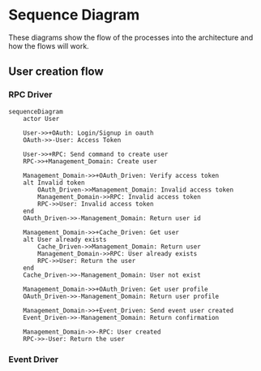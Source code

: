 # Sequence Diagram

These diagrams show the flow of the processes into the architecture and how the flows will work.

## User creation flow

### RPC Driver

```mermaid
sequenceDiagram
    actor User

    User->>+OAuth: Login/Signup in oauth
    OAuth->>-User: Access Token

    User->>+RPC: Send command to create user
    RPC->>+Management_Domain: Create user

    Management_Domain->>+OAuth_Driven: Verify access token
    alt Invalid token
        OAuth_Driven->>Management_Domain: Invalid access token
        Management_Domain->>RPC: Invalid access token
        RPC->>User: Invalid access token
    end
    OAuth_Driven->>-Management_Domain: Return user id

    Management_Domain->>+Cache_Driven: Get user
    alt User already exists
        Cache_Driven->>Management_Domain: Return user
        Management_Domain->>RPC: User already exists
        RPC->>User: Return the user
    end
    Cache_Driven->>-Management_Domain: User not exist

    Management_Domain->>+OAuth_Driven: Get user profile
    OAuth_Driven->>-Management_Domain: Return user profile

    Management_Domain->>+Event_Driven: Send event user created
    Event_Driven->>-Management_Domain: Return confirmation

    Management_Domain->>-RPC: User created
    RPC->>-User: Return the user
```

### Event Driver

```mermaid
```
